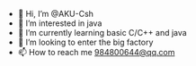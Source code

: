 - 👋 Hi, I’m @AKU-Csh
- 👀 I’m interested in java
- 🌱 I’m currently learning basic C/C++ and java
- 💞️ I’m looking to enter the big factory
- 📫 How to reach me 984800644@qq.com

<!---
AKU-Csh/AKU-Csh is a ✨ special ✨ repository because its `README.md` (this file) appears on your GitHub profile.
You can click the Preview link to take a look at your changes.
--->
